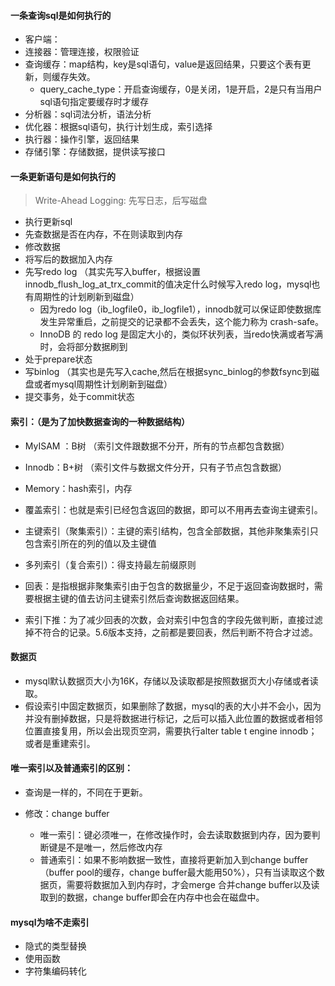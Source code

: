 #### 一条查询sql是如何执行的

* 客户端：
* 连接器：管理连接，权限验证
* 查询缓存：map结构，key是sql语句，value是返回结果，只要这个表有更新，则缓存失效。
  * query_cache_type：开启查询缓存，0是关闭，1是开启，2是只有当用户sql语句指定要缓存时才缓存
* 分析器：sql词法分析，语法分析
* 优化器：根据sql语句，执行计划生成，索引选择
* 执行器：操作引擎，返回结果
* 存储引擎：存储数据，提供读写接口



#### 一条更新语句是如何执行的

> Write-Ahead Logging: 先写日志，后写磁盘

* 执行更新sql
* 先查数据是否在内存，不在则读取到内存
* 修改数据
* 将写后的数据加入内存
* 先写redo log （其实先写入buffer，根据设置innodb_flush_log_at_trx_commit的值决定什么时候写入redo log，mysql也有周期性的计划刷新到磁盘）
  * 因为redo log（ib_logfile0，ib_logfile1），innodb就可以保证即使数据库发生异常重启，之前提交的记录都不会丢失，这个能力称为 crash-safe。
  * InnoDB 的 redo log 是固定大小的，类似环状列表，当redo快满或者写满时，会将部分数据刷到
* 处于prepare状态
* 写binlog （其实也是先写入cache,然后在根据sync_binlog的参数fsync到磁盘或者mysql周期性计划刷新到磁盘）
* 提交事务，处于commit状态



#### 索引：（是为了加快数据查询的一种数据结构）

* MyISAM ：B树 （索引文件跟数据不分开，所有的节点都包含数据）
* Innodb：B+树 （索引文件与数据文件分开，只有子节点包含数据）
* Memory：hash索引，内存

* 覆盖索引：也就是索引已经包含返回的数据，即可以不用再去查询主键索引。
* 主键索引（聚集索引）：主键的索引结构，包含全部数据，其他非聚集索引只包含索引所在的列的值以及主键值
* 多列索引（复合索引）：得支持最左前缀原则
* 回表：是指根据非聚集索引由于包含的数据量少，不足于返回查询数据时，需要根据主键的值去访问主键索引然后查询数据返回结果。
* 索引下推：为了减少回表的次数，会对索引中包含的字段先做判断，直接过滤掉不符合的记录。5.6版本支持，之前都是要回表，然后判断不符合才过滤。



#### 数据页

* mysql默认数据页大小为16K，存储以及读取都是按照数据页大小存储或者读取。
* 假设索引中固定数据页，如果删除了数据，mysql的表的大小并不会小，因为并没有删掉数据，只是将数据进行标记，之后可以插入此位置的数据或者相邻位置直接复用，所以会出现页空洞，需要执行alter table t engine innodb；或者是重建索引。



#### 唯一索引以及普通索引的区别：

* 查询是一样的，不同在于更新。

* 修改：change buffer
  * 唯一索引：键必须唯一，在修改操作时，会去读取数据到内存，因为要判断键是不是唯一，然后修改内存
  * 普通索引：如果不影响数据一致性，直接将更新加入到change buffer（buffer pool的缓存，change buffer最大能用50%），只有当读取这个数据页，需要将数据加入到内存时，才会merge 合并change buffer以及读取到的数据，change buffer即会在内存中也会在磁盘中。

  

#### mysql为啥不走索引

* 隐式的类型替换
* 使用函数
* 字符集编码转化





























